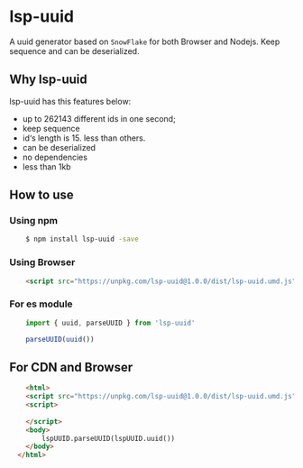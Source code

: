# lsp-uuid
A uuid generator based on `SnowFlake` for both Browser and Nodejs. Keep sequence and can be deserialized.

## Why lsp-uuid
lsp-uuid has this features below:
- up to 262143 different ids in one second;
- keep sequence
- id‘s length is 15. less than others.
- can be deserialized
- no dependencies
- less than 1kb

## How to use

### Using npm
```sh
    $ npm install lsp-uuid -save
```

### Using Browser
```html
    <script src="https://unpkg.com/lsp-uuid@1.0.0/dist/lsp-uuid.umd.js"></script>
```

### For es module
```js
    import { uuid, parseUUID } from 'lsp-uuid'

    parseUUID(uuid())
```

## For CDN and Browser
```html
    <html>
    <script src="https://unpkg.com/lsp-uuid@1.0.0/dist/lsp-uuid.umd.js"></script>
    <script>
      
    </script>
    <body>
        lspUUID.parseUUID(lspUUID.uuid())
    </body>
  </html>
```
